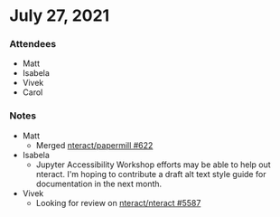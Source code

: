 # July 27, 2021

### Attendees
- Matt
- Isabela
- Vivek
- Carol

### Notes

- Matt
    - Merged [nteract/papermill #622](https://github.com/nteract/papermill/pull/622)
- Isabela
    - Jupyter Accessibility Workshop efforts may be able to help out nteract. I'm hoping to contribute a draft alt text style guide for documentation in the next month.
- Vivek
    - Looking for review on [nteract/nteract #5587](https://github.com/nteract/nteract/pull/5587)
